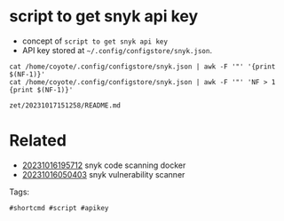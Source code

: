 # script to get snyk api key

- concept of `script to get snyk api key`
- API key stored at `~/.config/configstore/snyk.json`.

```
cat /home/coyote/.config/configstore/snyk.json | awk -F '"' '{print $(NF-1)}'
cat /home/coyote/.config/configstore/snyk.json | awk -F '"' 'NF > 1 {print $(NF-1)}'
```

` zet/20231017151258/README.md `

# Related

- [20231016195712](/zet/20231016195712/README.md) snyk code scanning docker
- [20231016050403](/zet/20231016050403/README.md) snyk vulnerability scanner

Tags:

    #shortcmd #script #apikey
